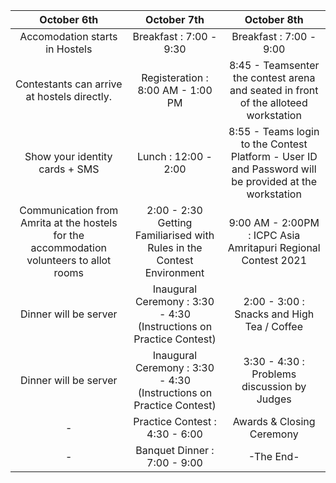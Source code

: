
| October 6th | October 7th | October 8th | 
| :-----: | :-: | :---: | 
|  Accomodation starts in Hostels    | Breakfast : 7:00 - 9:30  |  Breakfast : 7:00 - 9:00   | 
|  Contestants can arrive at hostels directly.   | Registeration : 8:00 AM - 1:00 PM  |  8:45 - Teamsenter the contest arena and seated in front of the alloteed workstation   | 
|  Show your identity cards + SMS    | Lunch : 12:00 - 2:00 |  8:55 - Teams login to the Contest Platform - User ID and Password will be provided at the workstation  | 
|  Communication from Amrita at the hostels for the accommodation volunteers to allot rooms   | 2:00 - 2:30 Getting Familiarised with Rules in the Contest Environment  |  9:00 AM - 2:00PM : ICPC Asia Amritapuri Regional Contest 2021   |
|  Dinner will be server  | Inaugural Ceremony : 3:30 - 4:30 (Instructions on Practice Contest)  |  2:00 - 3:00 : Snacks and High Tea / Coffee   |
|  Dinner will be server  | Inaugural Ceremony : 3:30 - 4:30 (Instructions on Practice Contest)  |  3:30 - 4:30 : Problems discussion by Judges   |
|  -  | Practice Contest : 4:30 - 6:00 |  Awards & Closing Ceremony  |
|  -  | Banquet Dinner : 7:00 - 9:00 |  -The End-   |

